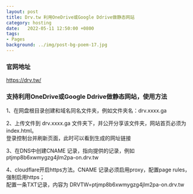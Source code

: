 ```yaml
---
layout: post
title: Drv.tw 利用OneDrive或Google Ddrive做静态网站
category: hosting
date:   2022-05-11 12:50:00 +0800
tags:
- Pages
background: ../img/post-bg-poem-17.jpg
---
```


### 官网地址
https://drv.tw/


### 支持利用OneDrive或Google Ddrive做静态网站，使用方法
1、在网盘根目录创建和域名同名文件夹，例如文件夹名：drv.xxxx.ga<br>

2、上传文件到 drv.xxxx.ga 文件夹下，并公开分享该文件夹，网站首页必须为index.html。<br>
      登录控制台并刷新页面，此时可以看到生成的网址链接
	  
3、在DNS中创建CNAME 记录，指向提供的记录，例如 ptjmp8b6xwmygzg4jlm2pa-on.drv.tw

4、cloudflare开启https方法。CNAME 记录必须启用proxy，配置page rules，强制启用https；<br>
      配置一条TXT记录，内容为 DRVTW=ptjmp8b6xwmygzg4jlm2pa-on.drv.tw